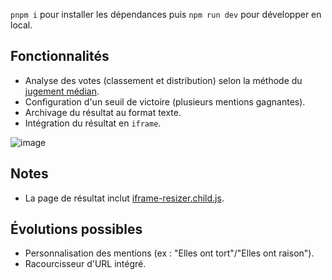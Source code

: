 `pnpm i` pour installer les dépendances puis `npm run dev` pour développer en local.

## Fonctionnalités

- Analyse des votes (classement et distribution) selon la méthode du [jugement médian](https://fr.wikipedia.org/wiki/Jugement_usuel).
- Configuration d'un seuil de victoire (plusieurs mentions gagnantes).
- Archivage du résultat au format texte.
- Intégration du résultat en `iframe`.

![image](https://github.com/user-attachments/assets/336b051a-3349-40d6-bc56-fd80250154ae)

## Notes

- La page de résultat inclut [iframe-resizer.child.js](https://github.com/davidjbradshaw/iframe-resizer/blob/master/js-dist/iframe-resizer.child.js).

## Évolutions possibles

- Personnalisation des mentions (ex : "Elles ont tort"/"Elles ont raison").
- Racourcisseur d'URL intégré.
